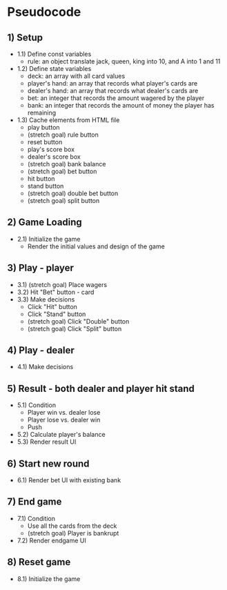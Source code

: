 # Pseudocode

## 1) Setup
   - 1.1) Define const variables
     - rule: an object translate jack, queen, king into 10, and A into 1 and 11
   - 1.2) Define state variables
     - deck: an array with all card values
     - player's hand: an array that records what player's cards are
     - dealer's hand: an array that records what dealer's cards are
     - bet: an integer that records the amount wagered by the player
     - bank: an integer that records the amount of money the player has remaining
   - 1.3) Cache elements from HTML file
     - play button
     - (stretch goal) rule button
     - reset button
     - play's score box
     - dealer's score box
     - (stretch goal) bank balance
     - (stretch goal) bet button
     - hit button
     - stand button
     - (stretch goal) double bet button
     - (stretch goal) split button

## 2) Game Loading
   - 2.1) Initialize the game
      - Render the initial values and design of the game

## 3) Play - player
   - 3.1) (stretch goal) Place wagers
   - 3.2) Hit "Bet" button - card
   - 3.3) Make decisions
     - Click "Hit" button
     - Click "Stand" button
     - (stretch goal) Click "Double" button
     - (stretch goal) Click "Split" button

## 4) Play - dealer
   - 4.1) Make decisions

## 5) Result - both dealer and player hit stand
   - 5.1) Condition
     - Player win vs. dealer lose
     - Player lose vs. dealer win
     - Push
   - 5.2) Calculate player's balance
   - 5.3) Render result UI

## 6) Start new round
   - 6.1) Render bet UI with existing bank

## 7) End game
   - 7.1) Condition
     - Use all the cards from the deck
     - (stretch goal) Player is bankrupt
   - 7.2) Render endgame UI

## 8) Reset game
   - 8.1) Initialize the game
